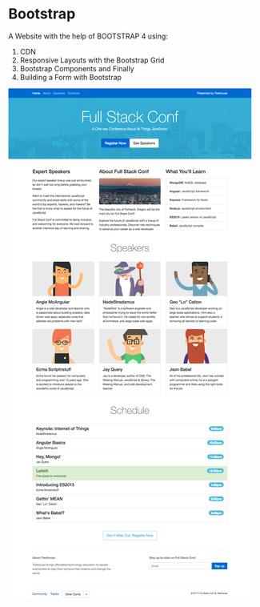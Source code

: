 # Bootstrap
A Website with the help of BOOTSTRAP 4 using:

1) CDN
2) Responsive Layouts with the Bootstrap Grid
3) Bootstrap Components and Finally
4) Building a Form with Bootstrap


![](/Preview.png)


